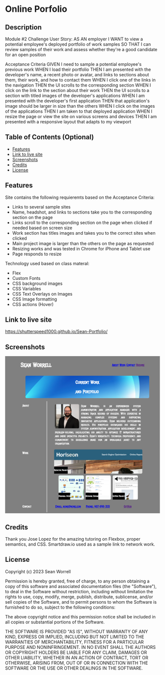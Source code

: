 # Online Porfolio

## Description

Module #2 Challenge
User Story:
AS AN employer
I WANT to view a potential employee's deployed portfolio of work samples
SO THAT I can review samples of their work and assess whether they're a good candidate for an open position

Acceptance Criteria
GIVEN I need to sample a potential employee's previous work
WHEN I load their portfolio
THEN I am presented with the developer's name, a recent photo or avatar, and links to sections about them, their work, and how to contact them
WHEN I click one of the links in the navigation
THEN the UI scrolls to the corresponding section
WHEN I click on the link to the section about their work
THEN the UI scrolls to a section with titled images of the developer's applications
WHEN I am presented with the developer's first application
THEN that application's image should be larger in size than the others
WHEN I click on the images of the applications
THEN I am taken to that deployed application
WHEN I resize the page or view the site on various screens and devices
THEN I am presented with a responsive layout that adapts to my viewport

## Table of Contents (Optional)

- [Features](#features)
- [Link to live site](#Link-to-live-site)
- [Screenshots](#screenshots)
- [Credits](#credits)
- [License](#license)


## Features

Site contains the following requieremts based on the Acceptance Criteria:
* Links to several sample sites
* Name, headshot, and links to sections take you to the corresponding section on the page
* Links scroll to the corresponding section on the page when clicked if needed based on screen size
* Work section has titles images and takes you to the correct sites when clicked
* Main project image is larger than the others on the page as requested
* Resizing works and was tested in Chrome for iPhone and Tablet use
* Page responds to resize

Technology used based on class materal:
* Flex
* Custom Fonts
* CSS background images
* CSS Variables
* CSS Text Overlays on Images
* CSS Image formatting
* CSS actions (Hover)


## Link to live site

https://shutterspeed1000.github.io/Sean-Portfolio/

## Screenshots

![Screenshot of Website](./assets/images/sw-port.png)

## Credits

Thank you Jose Lopez for the amazing tutoring on Flexbox, proper semantics, and CSS.
Smartdraw.io used as a sample link to network work.

## License

Copyright (c) 2023 Sean Worrell

Permission is hereby granted, free of charge, to any person obtaining a copy
of this software and associated documentation files (the "Software"), to deal
in the Software without restriction, including without limitation the rights
to use, copy, modify, merge, publish, distribute, sublicense, and/or sell
copies of the Software, and to permit persons to whom the Software is
furnished to do so, subject to the following conditions:

The above copyright notice and this permission notice shall be included in all
copies or substantial portions of the Software.

THE SOFTWARE IS PROVIDED "AS IS", WITHOUT WARRANTY OF ANY KIND, EXPRESS OR
IMPLIED, INCLUDING BUT NOT LIMITED TO THE WARRANTIES OF MERCHANTABILITY,
FITNESS FOR A PARTICULAR PURPOSE AND NONINFRINGEMENT. IN NO EVENT SHALL THE
AUTHORS OR COPYRIGHT HOLDERS BE LIABLE FOR ANY CLAIM, DAMAGES OR OTHER
LIABILITY, WHETHER IN AN ACTION OF CONTRACT, TORT OR OTHERWISE, ARISING FROM,
OUT OF OR IN CONNECTION WITH THE SOFTWARE OR THE USE OR OTHER DEALINGS IN THE
SOFTWARE.




